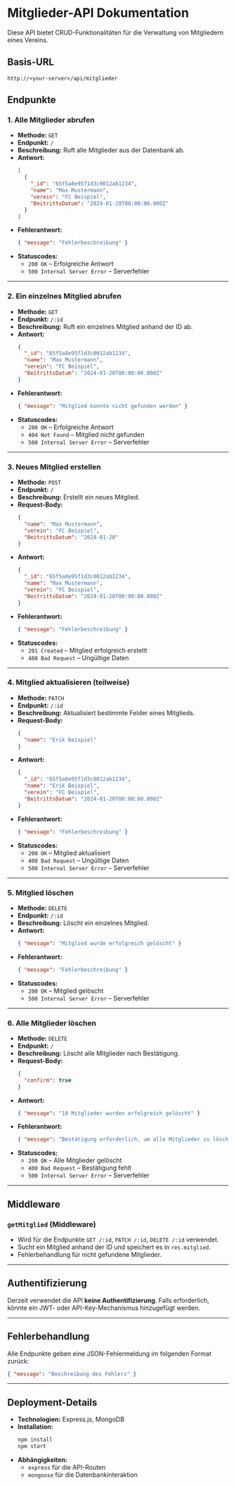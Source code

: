 # Mitglieder-API Dokumentation

Diese API bietet CRUD-Funktionalitäten für die Verwaltung von Mitgliedern eines Vereins.

## Basis-URL

```
http://<your-server>/api/mitglieder
```

## Endpunkte

### 1. **Alle Mitglieder abrufen**

- **Methode:** `GET`
- **Endpunkt:** `/`
- **Beschreibung:** Ruft alle Mitglieder aus der Datenbank ab.
- **Antwort:**
  ```json
  [
    {
      "_id": "65f5a8e95f1d3c0012ab1234",
      "name": "Max Mustermann",
      "verein": "FC Beispiel",
      "BeitrittsDatum": "2024-01-20T00:00:00.000Z"
    }
  ]
  ```
- **Fehlerantwort:**
  ```json
  { "message": "Fehlerbeschreibung" }
  ```
- **Statuscodes:**
  - `200 OK` – Erfolgreiche Antwort
  - `500 Internal Server Error` – Serverfehler

---

### 2. **Ein einzelnes Mitglied abrufen**

- **Methode:** `GET`
- **Endpunkt:** `/:id`
- **Beschreibung:** Ruft ein einzelnes Mitglied anhand der ID ab.
- **Antwort:**
  ```json
  {
    "_id": "65f5a8e95f1d3c0012ab1234",
    "name": "Max Mustermann",
    "verein": "FC Beispiel",
    "BeitrittsDatum": "2024-01-20T00:00:00.000Z"
  }
  ```
- **Fehlerantwort:**
  ```json
  { "message": "Mitglied konnte nicht gefunden werden" }
  ```
- **Statuscodes:**
  - `200 OK` – Erfolgreiche Antwort
  - `404 Not Found` – Mitglied nicht gefunden
  - `500 Internal Server Error` – Serverfehler

---

### 3. **Neues Mitglied erstellen**

- **Methode:** `POST`
- **Endpunkt:** `/`
- **Beschreibung:** Erstellt ein neues Mitglied.
- **Request-Body:**
  ```json
  {
    "name": "Max Mustermann",
    "verein": "FC Beispiel",
    "BeitrittsDatum": "2024-01-20"
  }
  ```
- **Antwort:**
  ```json
  {
    "_id": "65f5a8e95f1d3c0012ab1234",
    "name": "Max Mustermann",
    "verein": "FC Beispiel",
    "BeitrittsDatum": "2024-01-20T00:00:00.000Z"
  }
  ```
- **Fehlerantwort:**
  ```json
  { "message": "Fehlerbeschreibung" }
  ```
- **Statuscodes:**
  - `201 Created` – Mitglied erfolgreich erstellt
  - `400 Bad Request` – Ungültige Daten

---

### 4. **Mitglied aktualisieren (teilweise)**

- **Methode:** `PATCH`
- **Endpunkt:** `/:id`
- **Beschreibung:** Aktualisiert bestimmte Felder eines Mitglieds.
- **Request-Body:**
  ```json
  {
    "name": "Erik Beispiel"
  }
  ```
- **Antwort:**
  ```json
  {
    "_id": "65f5a8e95f1d3c0012ab1234",
    "name": "Erik Beispiel",
    "verein": "FC Beispiel",
    "BeitrittsDatum": "2024-01-20T00:00:00.000Z"
  }
  ```
- **Fehlerantwort:**
  ```json
  { "message": "Fehlerbeschreibung" }
  ```
- **Statuscodes:**
  - `200 OK` – Mitglied aktualisiert
  - `400 Bad Request` – Ungültige Daten
  - `500 Internal Server Error` – Serverfehler

---

### 5. **Mitglied löschen**

- **Methode:** `DELETE`
- **Endpunkt:** `/:id`
- **Beschreibung:** Löscht ein einzelnes Mitglied.
- **Antwort:**
  ```json
  { "message": "Mitglied wurde erfolgreich gelöscht" }
  ```
- **Fehlerantwort:**
  ```json
  { "message": "Fehlerbeschreibung" }
  ```
- **Statuscodes:**
  - `200 OK` – Mitglied gelöscht
  - `500 Internal Server Error` – Serverfehler

---

### 6. **Alle Mitglieder löschen**

- **Methode:** `DELETE`
- **Endpunkt:** `/`
- **Beschreibung:** Löscht alle Mitglieder nach Bestätigung.
- **Request-Body:**
  ```json
  {
    "confirm": true
  }
  ```
- **Antwort:**
  ```json
  { "message": "10 Mitglieder wurden erfolgreich gelöscht" }
  ```
- **Fehlerantwort:**
  ```json
  { "message": "Bestätigung erforderlich, um alle Mitglieder zu löschen" }
  ```
- **Statuscodes:**
  - `200 OK` – Alle Mitglieder gelöscht
  - `400 Bad Request` – Bestätigung fehlt
  - `500 Internal Server Error` – Serverfehler

---

## Middleware

### `getMitglied` (Middleware)

- Wird für die Endpunkte `GET /:id`, `PATCH /:id`, `DELETE /:id` verwendet.
- Sucht ein Mitglied anhand der ID und speichert es in `res.mitglied`.
- Fehlerbehandlung für nicht gefundene Mitglieder.

---

## Authentifizierung

Derzeit verwendet die API **keine Authentifizierung**. Falls erforderlich, könnte ein JWT- oder API-Key-Mechanismus hinzugefügt werden.

---

## Fehlerbehandlung

Alle Endpunkte geben eine JSON-Fehlermeldung im folgenden Format zurück:

```json
{ "message": "Beschreibung des Fehlers" }
```

---

## Deployment-Details

- **Technologien:** Express.js, MongoDB
- **Installation:**
  ```bash
  npm install
  npm start
  ```
- **Abhängigkeiten:**
  - `express` für die API-Routen
  - `mongoose` für die Datenbankinteraktion



